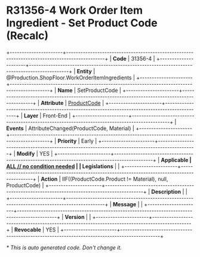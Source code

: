 ﻿---
erp.type: front-end-business-rule
erp.entity: Production.ShopFloor.WorkOrderItemIngredients
---

# R31356-4 Work Order Item Ingredient - Set Product Code (Recalc)
+----------------------+----------------------------------------------------------------------------------------------+
| **Code**             | 31356-4                                                                                      |
+----------------------+----------------------------------------------------------------------------------------------+
| **Entity**           | @Production.ShopFloor.WorkOrderItemIngredients                                               |
+----------------------+----------------------------------------------------------------------------------------------+
| **Name**             | SetProductCode                                                                               |
+----------------------+----------------------------------------------------------------------------------------------+
| **Attribute**        | [ProductCode](../entities/Production.ShopFloor.WorkOrderItemIngredients.md#productcode)      |
+----------------------+----------------------------------------------------------------------------------------------+
| **Layer**            | Front-End                                                                                    |
+----------------------+----------------------------------------------------------------------------------------------+
| **Events**           | AttributeChanged(ProductCode, Material)                                                      |
+----------------------+----------------------------------------------------------------------------------------------+
| **Priority**         | Early                                                                                        |
+----------------------+----------------------------------------------------------------------------------------------+
| **Modify**           | YES                                                                                          |
+----------------------+----------------------------------------------------------------------------------------------+
| **Applicable         | [ALL // no condition needed](xref:applicable-legislations)                                   |
| Legislations**       |                                                                                              |
+----------------------+----------------------------------------------------------------------------------------------+
| **Action**           | IIF((ProductCode.Product != Material), null, ProductCode)                                    |
+----------------------+----------------------------------------------------------------------------------------------+
| **Description**      |                                                                                              |
+----------------------+----------------------------------------------------------------------------------------------+
| **Message**          |                                                                                              |
+----------------------+----------------------------------------------------------------------------------------------+
| **Version**          |                                                                                              |
+----------------------+----------------------------------------------------------------------------------------------+
| **Revocable**        | YES                                                                                          |
+----------------------+----------------------------------------------------------------------------------------------+

*\* This is auto generated code. Don't change it.*

